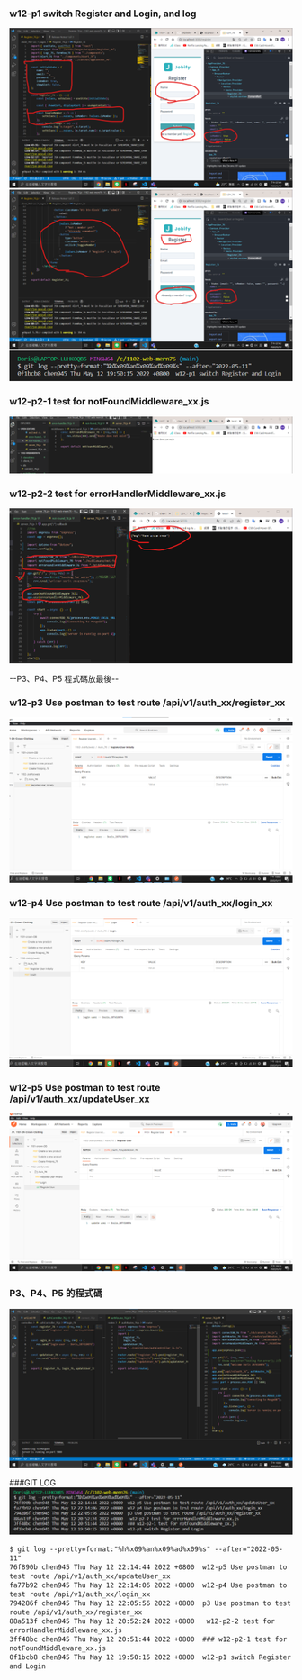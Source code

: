 ### w12-p1 switch Register and Login, and log

![p1](./p1.png)
![p1-1](./p1-1.png)
![p1-log](./p1-log.png)

### w12-p2-1 test for notFoundMiddleware_xx.js

![p2-1](./p2-1.png)

### w12-p2-2 test for errorHandlerMiddleware_xx.js

![p2-2](./p2-2.png)

--P3、P4、P5 程式碼放最後--

### w12-p3 Use postman to test route /api/v1/auth_xx/register_xx

![p3](./p3.png)

### w12-p4 Use postman to test route /api/v1/auth_xx/login_xx

![p4](./p4.png)

### w12-p5 Use postman to test route /api/v1/auth_xx/updateUser_xx

![p5](./p5.png)

### P3、P4、P5 的程式碼

![p3-1](./p3-1.png)

###GIT LOG
![](./LOG.png)

```
$ git log --pretty=format:"%h%x09%an%x09%ad%x09%s" --after="2022-05-11"
76f890b chen945 Thu May 12 22:14:44 2022 +0800  w12-p5 Use postman to test route /api/v1/auth_xx/updateUser_xx
fa77b92 chen945 Thu May 12 22:14:06 2022 +0800  w12-p4 Use postman to test route /api/v1/auth_xx/login_xx
794286f chen945 Thu May 12 22:05:56 2022 +0800  p3 Use postman to test route /api/v1/auth_xx/register_xx
88a513f chen945 Thu May 12 20:52:24 2022 +0800   w12-p2-2 test for errorHandlerMiddleware_xx.js
3ff48bc chen945 Thu May 12 20:51:44 2022 +0800  ### w12-p2-1 test for notFoundMiddleware_xx.js
0f1bcb8 chen945 Thu May 12 19:50:15 2022 +0800  w12-p1 switch Register and Login
```
